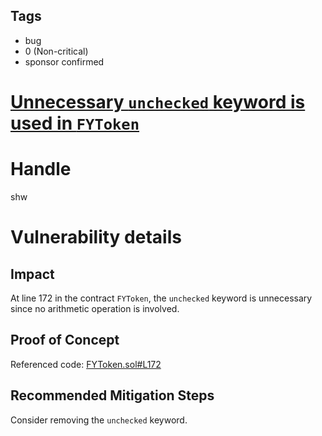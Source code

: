 ## Tags

- bug
- 0 (Non-critical)
- sponsor confirmed

# [Unnecessary `unchecked` keyword is used in `FYToken`](https://github.com/code-423n4/2021-05-yield-findings/issues/67) 

# Handle

shw


# Vulnerability details

## Impact

At line 172 in the contract `FYToken`, the `unchecked` keyword is unnecessary since no arithmetic operation is involved.

## Proof of Concept

Referenced code:
[FYToken.sol#L172](https://github.com/code-423n4/2021-05-yield/blob/main/contracts/FYToken.sol#L172)

## Recommended Mitigation Steps

Consider removing the `unchecked` keyword.

